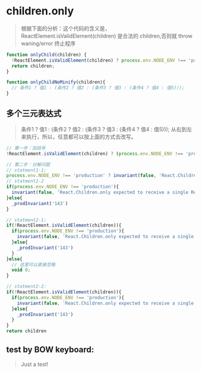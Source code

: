 # children.only
> 根据下面的分析：这个代码的含义是，ReactElement.isValidElement(children) 是合法的 children,否则就 throw waning/error 终止程序


```js
function onlyChild(children) {
  !ReactElement.isValidElement(children) ? process.env.NODE_ENV !== 'production' ? invariant(false, 'React.Children.only expected to receive a single React element child.') : _prodInvariant('143') : void 0;
  return children;
}

function onlyChildNoMinify(children){
  // 条件1 ? 值1 : (条件2 ? 值2 : (条件3 ? 值3 : (条件4 ? 值4 : 值5)));
}
```

## 多个三元表达式
> 条件1 ? 值1 : (条件2 ? 值2 : (条件3 ? 值3 : (条件4 ? 值4 : 值5)));
从右到左来执行，所以，任意都可以按上面的方式去改写。

```js
// 第一步：加括号
!ReactElement.isValidElement(children) ? (process.env.NODE_ENV !== 'production' ? invariant(false, 'React.Children.only expected to receive a single React element child.') : _prodInvariant('143')): void 0;

// 第二步：分解问题
// statment1-1:
process.env.NODE_ENV !== 'production' ? invariant(false, 'React.Children.only expected to receive a single React element child.') : _prodInvariant('143')
// statment1-2
if(process.env.NODE_ENV !== 'production'){
  invariant(false, 'React.Children.only expected to receive a single React element child.')
}else{
  _prodInvariant('143')
}

// statment2-1:
if(!ReactElement.isValidElement(children)){
  if(process.env.NODE_ENV !== 'production'){
    invariant(false, 'React.Children.only expected to receive a single React element child.')
  }else{
    _prodInvariant('143')
  }
}else{
  // 这里可以直接忽略
  void 0;
}

// statment2-2:
if(!ReactElement.isValidElement(children)){
  if(process.env.NODE_ENV !== 'production'){
    invariant(false, 'React.Children.only expected to receive a single React element child.')
  }else{
    _prodInvariant('143')
  }
}
return children
```

## test by BOW keyboard:
> Just a test!
